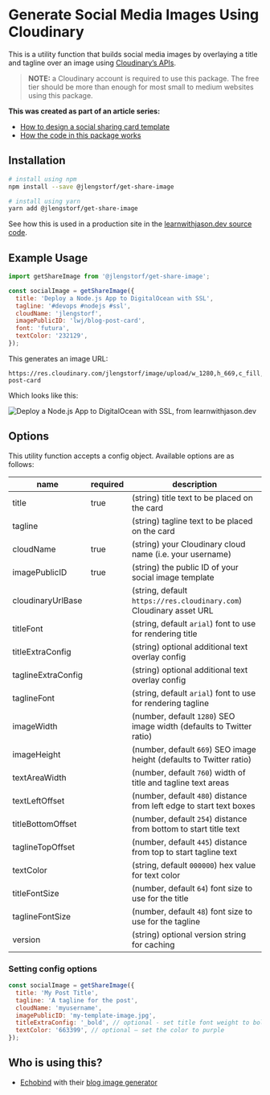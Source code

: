 # Generate Social Media Images Using Cloudinary

This is a utility function that builds social media images by overlaying a title and tagline over an image using [Cloudinary’s APIs](https://cloudinary.com/documentation/image_transformations#adding_text_captions).

> **NOTE:** a Cloudinary account is required to use this package. The free tier should be more than enough for most small to medium websites using this package.

**This was created as part of an article series:**
- [How to design a social sharing card template](https://www.learnwithjason.dev/blog/design-social-sharing-card/)
- [How the code in this package works](https://www.learnwithjason.dev/blog/auto-generate-social-image/)

## Installation

```bash
# install using npm
npm install --save @jlengstorf/get-share-image

# install using yarn
yarn add @jlengstorf/get-share-image
```

See how this is used in a production site in the [learnwithjason.dev source code](https://github.com/jlengstorf/learnwithjason.dev/blob/070468828e8c758d150a8d573fd471d786278243/packages/%40jlengstorf/gatsby-theme-code-blog/src/gatsby-theme-blog-core/components/post.js#L55-L64).

## Example Usage

```js
import getShareImage from '@jlengstorf/get-share-image';

const socialImage = getShareImage({
  title: 'Deploy a Node.js App to DigitalOcean with SSL',
  tagline: '#devops #nodejs #ssl',
  cloudName: 'jlengstorf',
  imagePublicID: 'lwj/blog-post-card',
  font: 'futura',
  textColor: '232129',
});
```

This generates an image URL:

```text
https://res.cloudinary.com/jlengstorf/image/upload/w_1280,h_669,c_fill,q_auto,f_auto/w_760,c_fit,co_rgb:232129,g_south_west,x_480,y_254,l_text:futura_64:Deploy%20a%20Node.js%20App%20to%20DigitalOcean%20with%20SSL/w_760,c_fit,co_rgb:232129,g_north_west,x_480,y_445,l_text:futura_48:%23devops%20%23nodejs%20%23ssl/lwj/blog-post-card
```

Which looks like this:

![Deploy a Node.js App to DigitalOcean with SSL, from learnwithjason.dev](https://res.cloudinary.com/jlengstorf/image/upload/w_1280,h_669,c_fill,q_auto,f_auto/w_760,c_fit,co_rgb:232129,g_south_west,x_480,y_254,l_text:futura_64:Deploy%20a%20Node.js%20App%20to%20DigitalOcean%20with%20SSL/w_760,c_fit,co_rgb:232129,g_north_west,x_480,y_445,l_text:futura_48:%23devops%20%23nodejs%20%23ssl/lwj/blog-post-card)

## Options

This utility function accepts a config object. Available options are as follows:

| name               | required | description                                                          |
| ------------------ | -------- | -------------------------------------------------------------------- |
| title              | true     | (string) title text to be placed on the card                         |
| tagline            |          | (string) tagline text to be placed on the card                       |
| cloudName          | true     | (string) your Cloudinary cloud name (i.e. your username)             |
| imagePublicID      | true     | (string) the public ID of your social image template                 |
| cloudinaryUrlBase  |          | (string, default `https://res.cloudinary.com`) Cloudinary asset URL  |
| titleFont          |          | (string, default `arial`) font to use for rendering title            |
| titleExtraConfig   |          | (string) optional additional text overlay config                     |
| taglineExtraConfig |          | (string) optional additional text overlay config                     |
| taglineFont        |          | (string, default `arial`) font to use for rendering tagline          |
| imageWidth         |          | (number, default `1280`) SEO image width (defaults to Twitter ratio) |
| imageHeight        |          | (number, default `669`) SEO image height (defaults to Twitter ratio) |
| textAreaWidth      |          | (number, default `760`) width of title and tagline text areas        |
| textLeftOffset     |          | (number, default `480`) distance from left edge to start text boxes  |
| titleBottomOffset  |          | (number, default `254`) distance from bottom to start title text     |
| taglineTopOffset   |          | (number, default `445`) distance from top to start tagline text      |
| textColor          |          | (string, default `000000`) hex value for text color                  |
| titleFontSize      |          | (number, default `64`) font size to use for the title                |
| taglineFontSize    |          | (number, default `48`) font size to use for the tagline              |
| version            |          | (string) optional version string for caching                         |

### Setting config options

```js
const socialImage = getShareImage({
  title: 'My Post Title',
  tagline: 'A tagline for the post',
  cloudName: 'myusername',
  imagePublicID: 'my-template-image.jpg',
  titleExtraConfig: '_bold', // optional - set title font weight to bold
  textColor: '663399', // optional — set the color to purple
});
```

## Who is using this?
- [Echobind](https://echobind.com/) with their [blog image generator](https://github.com/echobind/blog-image-generator)
